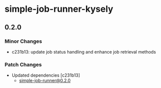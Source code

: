 # simple-job-runner-kysely

## 0.2.0

### Minor Changes

- c231b13: update job status handling and enhance job retrieval methods

### Patch Changes

- Updated dependencies [c231b13]
  - simple-job-runner@0.2.0
